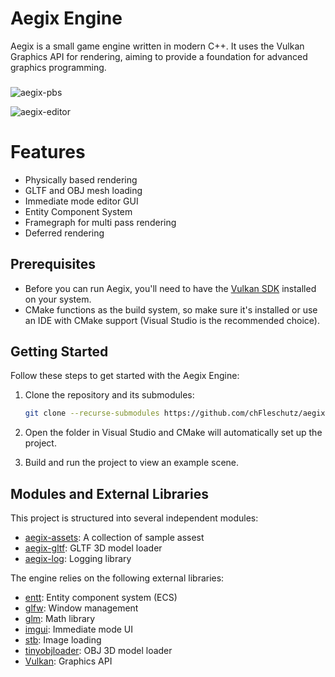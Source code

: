 # Aegix Engine

Aegix is a small game engine written in modern C++. It uses the Vulkan Graphics API for rendering, aiming to provide a foundation for advanced graphics programming. 

###

![aegix-pbs](https://github.com/user-attachments/assets/4072ddde-12f5-4e31-9715-ebb641b0be4f)

![aegix-editor](https://github.com/user-attachments/assets/0020011f-e0dc-4a6c-a0bf-33044d6ec5cf)

# Features

- Physically based rendering
- GLTF and OBJ mesh loading
- Immediate mode editor GUI
- Entity Component System
- Framegraph for multi pass rendering
- Deferred rendering

## Prerequisites <a name="prerequisites"></a>

- Before you can run Aegix, you'll need to have the [Vulkan SDK](https://vulkan.lunarg.com/) installed on your system.
- CMake functions as the build system, so make sure it's installed or use an IDE with CMake support (Visual Studio is the recommended choice).

## Getting Started <a name="getting-started"></a>

Follow these steps to get started with the Aegix Engine:

1. Clone the repository and its submodules:

    ```bash
    git clone --recurse-submodules https://github.com/chFleschutz/aegix-engine.git
    ```

2. Open the folder in Visual Studio and CMake will automatically set up the project.

4. Build and run the project to view an example scene.

## Modules and External Libraries <a name="external-libraries"></a>

This project is structured into several independent modules:
- [aegix-assets](https://github.com/chFleschutz/aegix-assets): A collection of sample assest
- [aegix-gltf](https://github.com/chFleschutz/aegix-gltf): GLTF 3D model loader
- [aegix-log](https://github.com/chFleschutz/aegix-log): Logging library

The engine relies on the following external libraries:
- [entt](https://github.com/skypjack/entt): Entity component system (ECS)
- [glfw](https://github.com/glfw/glfw): Window management
- [glm](https://github.com/g-truc/glm): Math library
- [imgui](https://github.com/ocornut/imgui): Immediate mode UI 
- [stb](https://github.com/nothings/stb): Image loading
- [tinyobjloader](https://github.com/tinyobjloader/tinyobjloader): OBJ 3D model loader
- [Vulkan](https://www.vulkan.org/): Graphics API
